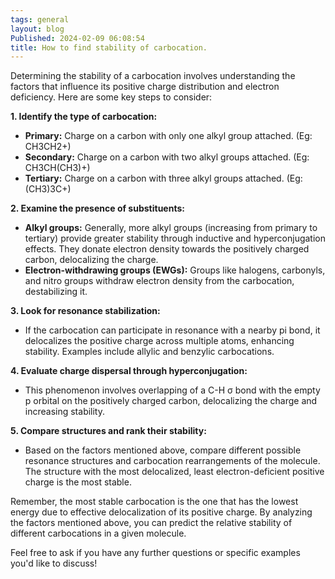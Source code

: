 ```yaml
---
tags: general
layout: blog
Published: 2024-02-09 06:08:54
title: How to find stability of carbocation.
---
```

Determining the stability of a carbocation involves understanding the factors that influence its positive charge distribution and electron deficiency. Here are some key steps to consider:

**1. Identify the type of carbocation:**
* **Primary:** Charge on a carbon with only one alkyl group attached. (Eg: CH3CH2+)
* **Secondary:** Charge on a carbon with two alkyl groups attached. (Eg: CH3CH(CH3)+)
* **Tertiary:** Charge on a carbon with three alkyl groups attached. (Eg: (CH3)3C+)

**2. Examine the presence of substituents:**
* **Alkyl groups:** Generally, more alkyl groups (increasing from primary to tertiary) provide greater stability through inductive and hyperconjugation effects. They donate electron density towards the positively charged carbon, delocalizing the charge.
* **Electron-withdrawing groups (EWGs):** Groups like halogens, carbonyls, and nitro groups withdraw electron density from the carbocation, destabilizing it.

**3. Look for resonance stabilization:**
* If the carbocation can participate in resonance with a nearby pi bond, it delocalizes the positive charge across multiple atoms, enhancing stability. Examples include allylic and benzylic carbocations.

**4. Evaluate charge dispersal through hyperconjugation:**
* This phenomenon involves overlapping of a C-H σ bond with the empty p orbital on the positively charged carbon, delocalizing the charge and increasing stability.

**5. Compare structures and rank their stability:**
* Based on the factors mentioned above, compare different possible resonance structures and carbocation rearrangements of the molecule. The structure with the most delocalized, least electron-deficient positive charge is the most stable.

Remember, the most stable carbocation is the one that has the lowest energy due to effective delocalization of its positive charge. By analyzing the factors mentioned above, you can predict the relative stability of different carbocations in a given molecule.

Feel free to ask if you have any further questions or specific examples you'd like to discuss!
